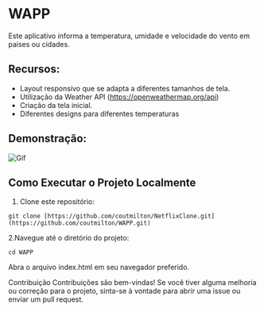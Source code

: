 # WAPP

Este aplicativo informa a temperatura, umidade e velocidade do vento em paises ou cidades.

## Recursos:

- Layout responsivo que se adapta a diferentes tamanhos de tela.
- Utilização da Weather API (https://openweathermap.org/api)
- Criação da tela inicial.
- Diferentes designs para diferentes temperaturas

## Demonstração:

![Gif](IMGReadme/one.gif)

## Como Executar o Projeto Localmente

1. Clone este repositório:

```shell
git clone [https://github.com/coutmilton/NetflixClone.git](https://github.com/coutmilton/WAPP.git)
```

2.Navegue até o diretório do projeto:

```shell
cd WAPP
```

Abra o arquivo index.html em seu navegador preferido.

Contribuição
Contribuições são bem-vindas! Se você tiver alguma melhoria ou correção para o projeto, sinta-se à vontade para abrir uma issue ou enviar um pull request.
